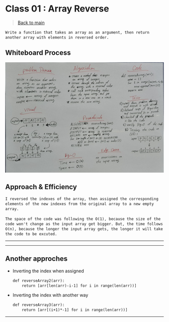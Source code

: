 # Class 01 : Array Reverse

> [Back to main](../README.md)

    Write a function that takes an array as an argument, then return another array with elements in reversed order.

## Whiteboard Process

![image](./array-reverse.jpg)

## Approach & Efficiency

    I reversed the indexes of the array, then assigned the corresponding elements of the new indexes from the original array to a new empty array.

    The space of the code was following the O(1), because the size of the code won't change as the input array get bigger. But, the time follows O(n), because the longer the input array gets, the longer it will take the code to be excuted.

---
---

## Another approches

  - Inverting the index when assigned

        def reverseArray2(arr):
            return [arr[len(arr)-i-1] for i in range(len(arr))]

  - Inverting the index with another way

        def reverseArray3(arr):
            return [arr[(i+1)*-1] for i in range(len(arr))]

---
